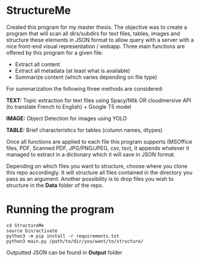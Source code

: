 # StructureMe

Created this program for my master thesis. 
The objective was to create a program that will scan all dirs/subdirs for text files, tables, images and structure these 
elements in JSON format to allow query with a server with a nice front-end visual representation / webapp.
Three main functions are offered by this program for a given file:

- Extract all content 
- Extract all metadata (at least what is available)
- Summarize content (which varies depending on file type)

For summarization the following three methods are considered: 
            
**TEXT:** Topic extraction for text files using Spacy/Nltk OR cloudmersive API (to translate French to English) + Google T5 model 

**IMAGE:** Object Detection for images using YOLO

**TABLE:** Brief characteristics for tables (column names, dtypes)
       
Once all functions are applied to each file this program supports (MSOffice files, PDF, Scanned PDF, JPG/PNG/JPEG, csv, 
tsv), it appends whatever it managed to extract in a dictionary which it will save in JSON format.

Depending on which files you want to structure, choose where you clone this repo accordingly. It will structure all 
files contained in the directory you pass as an argument. Another possibility is to drop files you wish to structure in 
the **Data** folder of the repo. 

# Running the program

```
cd StructureMe
source bin/activate
python3 -m pip install -r requirements.txt
python3 main.py /path/to/dir/you/want/to/structure/
```

Outputted JSON can be found in **Output** folder